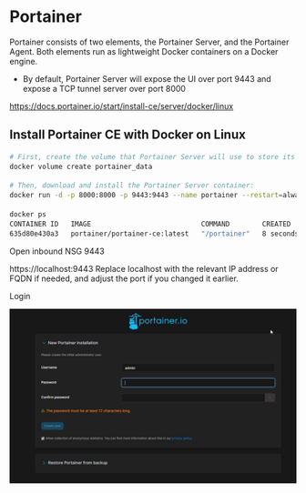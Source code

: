 # Portainer

Portainer consists of two elements, the Portainer Server, and the Portainer Agent. Both elements run as lightweight Docker containers on a Docker engine.

* By default, Portainer Server will expose the UI over port 9443 and expose a TCP tunnel server over port 8000

https://docs.portainer.io/start/install-ce/server/docker/linux

## Install Portainer CE with Docker on Linux

```bash
# First, create the volume that Portainer Server will use to store its database:
docker volume create portainer_data

# Then, download and install the Portainer Server container:
docker run -d -p 8000:8000 -p 9443:9443 --name portainer --restart=always -v /var/run/docker.sock:/var/run/docker.sock -v portainer_data:/data portainer/portainer-ce:latest

docker ps
CONTAINER ID   IMAGE                           COMMAND        CREATED         STATUS         PORTS                                                                                            NAMES
635d80e430a3   portainer/portainer-ce:latest   "/portainer"   8 seconds ago   Up 7 seconds   0.0.0.0:8000->8000/tcp, :::8000->8000/tcp, 0.0.0.0:9443->9443/tcp, :::9443->9443/tcp, 9000/tcp   portainer
```
Open inbound NSG 9443

https://localhost:9443 Replace localhost with the relevant IP address or FQDN if needed, and adjust the port if you changed it earlier.

Login

![Portainer](https://github.com/spawnmarvel/learning-docker/blob/main/images/portainer.jpg)


